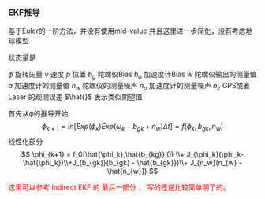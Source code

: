 

### EKF推导

基于Euler的一阶方法，并没有使用mid-value
并且这里进一步简化，没有考虑地球模型

状态量是

$\phi$ 旋转矢量
$v$  速度
$p$  位置
$b_g$ 陀螺仪Bias
$b_a$ 加速度计Bias
$w$ 陀螺仪输出的测量值
$a$ 加速度计的测量值
$n_w$ 陀螺仪的测量噪声
$n_a$ 加速度计的测量噪声
$n_z$ GPS或者Laser 的观测误差
$\hat{}$ 表示类似期望值

首先从$\phi$的推导开始
$$
    \phi_{k+1} = In[Exp(\phi_k)Exp(\omega_k-b_{gk}+n_w)\Delta t] = f(\phi_k,b_{gk},n_w)
$$
线性化部分
$$
    \phi_{k+1} = f_0(\hat{\phi_k},\hat{b_{kg}},0) \\+ J_{\phi_k}(\phi_k-\hat{\phi_k})\\+J_{b_{gk}}(b_{gk} - \hat{b_{gk}})\\+ J_{n_w}(n_{w} - \hat{n_{w}})
$$

<font color="Red"> 这里可以参考 Indirect EKF 的 最后一部分
，
写的还是比较简单明了的。</font>